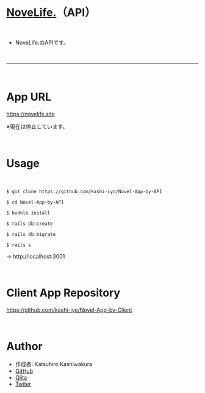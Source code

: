 # [NoveLife.](https://novelife.site)（API）

<br>

 * NoveLife.のAPIです。
 
<br>

------

<br>

# App URL
https://novelife.site

※現在は停止しています。

<br>

# Usage

<br>

```
$ git clone https://github.com/kashi-iyo/Novel-App-by-API

$ cd Novel-App-by-API

$ budnle install

$ rails db:create

$ rails db:migrate

$ rails s
```
→ http://localhost:3001

<br>

# Client App Repository
https://github.com/kashi-iyo/Novel-App-by-Client

<br>

# Author

 * 作成者: Katsuhiro Kashiwakura
 * [GitHub](https://github.com/kashi-iyo)
 * [Qiita](https://qiita.com/kurawo___D)
 * [Twiter](https://twitter.com/kurawo__D)
